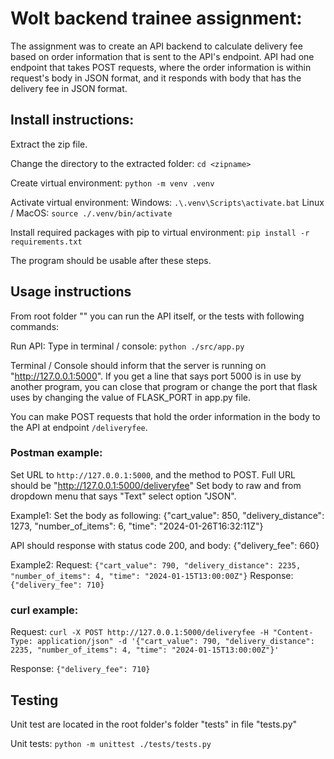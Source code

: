 # Wolt backend trainee assignment:

The assignment was to create an API backend to calculate delivery fee based on order information that is sent to the API's endpoint.
API had one endpoint that takes POST requests, where the order information is within request's body in JSON format, and it responds with body that has the delivery fee in JSON format.

## Install instructions:

Extract the zip file.

Change the directory to the extracted folder: `cd <zipname>`

Create virtual environment:
`python -m venv .venv`

Activate virtual environment:
Windows: `.\.venv\Scripts\activate.bat`
Linux / MacOS: `source ./.venv/bin/activate`

Install required packages with pip to virtual environment:
`pip install -r requirements.txt`

The program should be usable after these steps.

## Usage instructions

From root folder "<zipname>" you can run the API itself, or the tests with following commands:

Run API:
Type in terminal / console: `python ./src/app.py`

Terminal / Console should inform that the server is running on "http://127.0.0.1:5000".
If you get a line that says port 5000 is in use by another program, you can close that program or change the port that flask uses by changing the value of FLASK_PORT in app.py file.

You can make POST requests that hold the order information in the body to the API at endpoint `/deliveryfee`.

### Postman example:

Set URL to `http://127.0.0.1:5000`, and the method to POST.
Full URL should be "http://127.0.0.1:5000/deliveryfee"
Set body to raw and from dropdown menu that says "Text" select option "JSON".

Example1:
Set the body as following:
{"cart_value": 850, "delivery_distance": 1273, "number_of_items": 6, "time": "2024-01-26T16:32:11Z"}

API should response with status code 200, and body:
{"delivery_fee": 660}

Example2:
Request:
`{"cart_value": 790, "delivery_distance": 2235, "number_of_items": 4, "time": "2024-01-15T13:00:00Z"}`
Response:
`{"delivery_fee": 710}`

### curl example:

Request:
`curl -X POST http://127.0.0.1:5000/deliveryfee -H "Content-Type: application/json" -d '{"cart_value": 790, "delivery_distance": 2235, "number_of_items": 4, "time": "2024-01-15T13:00:00Z"}'`

Response:
`{"delivery_fee": 710}`

## Testing

Unit test are located in the root folder's folder "tests" in file "tests.py"

Unit tests:
`python -m unittest ./tests/tests.py`

